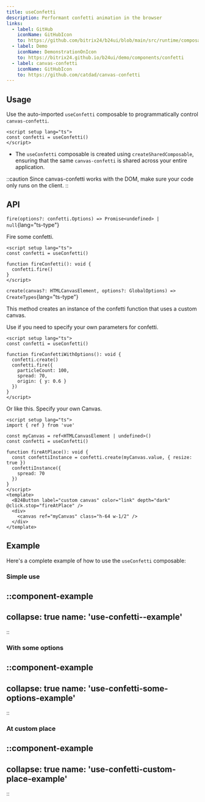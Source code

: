 ```yaml
---
title: useConfetti
description: Performant confetti animation in the browser
links:
  - label: GitHub
    iconName: GitHubIcon
    to: https://github.com/bitrix24/b24ui/blob/main/src/runtime/composables/useConfetti.ts
  - label: Demo
    iconName: DemonstrationOnIcon
    to: https://bitrix24.github.io/b24ui/demo/components/confetti
  - label: canvas-confetti
    iconName: GitHubIcon
    to: https://github.com/catdad/canvas-confetti
---
```


## Usage

Use the auto-imported `useConfetti` composable to programmatically control `canvas-confetti`.

```vue
<script setup lang="ts">
const confetti = useConfetti()
</script>
```

- The `useConfetti` composable is created using `createSharedComposable`, ensuring that the same `canvas-confetti` is shared across your entire application.

::caution
Since canvas-confetti works with the DOM, make sure your code only runs on the client.
::

## API

`fire(options?: confetti.Options) => Promise<undefined> | null`{lang="ts-type"}

Fire some confetti.

```vue
<script setup lang="ts">
const confetti = useConfetti()

function fireConfetti(): void {
  confetti.fire()
}
</script>
```

`create(canvas?: HTMLCanvasElement, options?: GlobalOptions) => CreateTypes`{lang="ts-type"}

This method creates an instance of the confetti function that uses a custom canvas.

Use if you need to specify your own parameters for confetti.

```vue
<script setup lang="ts">
const confetti = useConfetti()

function fireConfettiWithOptions(): void {
  confetti.create()
  confetti.fire({
    particleCount: 100,
    spread: 70,
    origin: { y: 0.6 }
  })
}
</script>
```

Or like this. Specify your own Canvas.

```vue {4,8,17}
<script setup lang="ts">
import { ref } from 'vue'
  
const myCanvas = ref<HTMLCanvasElement | undefined>()
const confetti = useConfetti()

function fireAtPlace(): void {
  const confettiInstance = confetti.create(myCanvas.value, { resize: true })
  confettiInstance({
    spread: 70
  })
}
</script>
<template>
  <B24Button label="custom canvas" color="link" depth="dark" @click.stop="fireAtPlace" />
  <div>
    <canvas ref="myCanvas" class="h-64 w-1/2" />
  </div>
</template>
```

## Example

Here's a complete example of how to use the `useConfetti` composable:

### Simple use

::component-example
---
collapse: true
name: 'use-confetti--example'
---
::

### With some options

::component-example
---
collapse: true
name: 'use-confetti-some-options-example'
---
::

### At custom place

::component-example
---
collapse: true
name: 'use-confetti-custom-place-example'
---
::
